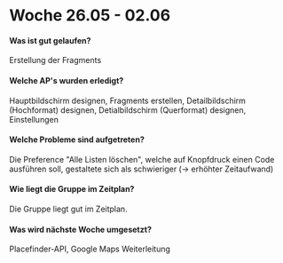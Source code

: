 # Woche 26.05 - 02.06
#### Was ist gut gelaufen?
Erstellung der Fragments
#### Welche AP's wurden erledigt?
Hauptbildschirm designen, Fragments erstellen, Detailbildschirm (Hochformat) designen, Detialbildschirm (Querformat) designen, Einstellungen
#### Welche Probleme sind aufgetreten?
Die Preference "Alle Listen löschen", welche auf Knopfdruck einen Code ausführen soll, gestaltete sich als schwieriger (-> erhöhter Zeitaufwand)
#### Wie liegt die Gruppe im Zeitplan?
Die Gruppe liegt gut im Zeitplan.
#### Was wird nächste Woche umgesetzt?
Placefinder-API, Google Maps Weiterleitung
